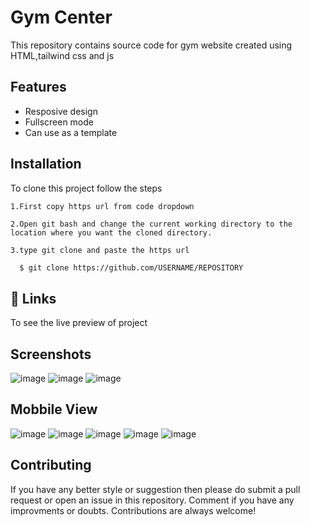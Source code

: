 # Gym Center

This repository contains source code for gym website created using HTML,tailwind css and js

## Features

- Resposive design
- Fullscreen mode
- Can use as a template

## Installation

To clone this project follow the steps

    1.First copy https url from code dropdown

    2.Open git bash and change the current working directory to the location where you want the cloned directory.

    3.type git clone and paste the https url

```bash
  $ git clone https://github.com/USERNAME/REPOSITORY
```

## 🔗 Links

To see the live preview of project

## Screenshots
![image](https://github.com/Albert-2/Gym_Center/assets/90373859/911c8626-5fa2-469d-8fd9-c440413c5976)
![image](https://github.com/Albert-2/Gym_Center/assets/90373859/117858ee-4b33-43dd-835c-8682cc338a05)
![image](https://github.com/Albert-2/Gym_Center/assets/90373859/c7306bc0-e636-4d87-a827-2076f70423e1)
## Mobbile View
![image](https://github.com/Albert-2/Gym_Center/assets/90373859/c27caf3f-c7b9-48cf-9fc4-a54d3087c1fb)
![image](https://github.com/Albert-2/Gym_Center/assets/90373859/6d7034db-798d-47f9-9292-667922544d97)
![image](https://github.com/Albert-2/Gym_Center/assets/90373859/24f54c82-b01a-4782-9584-53aa5d40edb5)
![image](https://github.com/Albert-2/Gym_Center/assets/90373859/cd0c9ab3-a675-476c-81fb-2f8a95c05112)
![image](https://github.com/Albert-2/Gym_Center/assets/90373859/ed3773d2-78d8-4f5c-a797-65afd675e573)

## Contributing

If you have any better style or suggestion then please do submit a pull request or open an issue in this repository.
Comment if you have any improvments or doubts. 
Contributions are always welcome!
